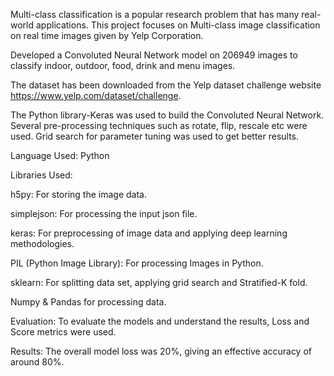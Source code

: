 Multi-class classification is a popular research problem that has many real-world applications. This project focuses on Multi-class image classification on real time images given by Yelp Corporation.

Developed a Convoluted Neural Network model on 206949 images to classify indoor, outdoor, food, drink and menu images.

The dataset has been downloaded from the Yelp dataset challenge website https://www.yelp.com/dataset/challenge.

The Python library-Keras was used to build the Convoluted Neural Network. Several pre-processing techniques such as rotate, flip, rescale etc were used. Grid search for parameter tuning was used to get better results.

Language Used: Python

Libraries Used:

h5py: For storing the image data.

simplejson: For processing the input json file.

keras: For preprocessing of image data and applying deep learning methodologies.

PIL (Python Image Library): For processing Images in Python.

sklearn: For splitting data set, applying grid search and Stratified-K fold.

Numpy & Pandas for processing data.

Evaluation: To evaluate the models and understand the results, Loss and Score metrics were used.

Results: The overall model loss was 20%, giving an effective accuracy of around 80%.
